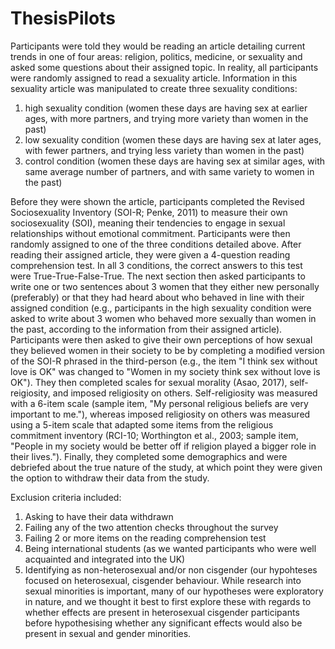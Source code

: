# ThesisPilots
Participants were told they would be reading an article detailing current trends in one of four areas: religion, politics,
medicine, or sexuality and asked some questions about their assigned topic. In reality, all participants were randomly assigned to read 
a sexuality article. Information in this sexuality article was manipulated to create three sexuality conditions:
1) high sexuality condition (women these days are having sex at earlier ages, with more partners, and trying more variety than 
   women in the past)
2) low sexuality condition (women these days are having sex at later ages, with fewer partners, and trying less variety than women
   in the past)
3) control condition (women these days are having sex at similar ages, with same average number of partners, and with same variety to
   women in the past)

Before they were shown the article, participants completed the Revised Sociosexuality Inventory (SOI-R; Penke, 2011) to measure their
own sociosexuality (SOI), meaning their tendencies to engage in sexual relationships without emotional commitment. Participants were then
randomly assigned to one of the three conditions detailed above. After reading their assigned article, they were given a 4-question
reading comprehension test. In all 3 conditions, the correct answers to this test were True-True-False-True. The next section then 
asked participants to write one or two sentences about 3 women that they either new personally (preferably) or that they had heard about
who behaved in line with their assigned condition (e.g., participants in the high sexuality condition were asked to write about 3 women
who behaved more sexually than women in the past, according to the information from their assigned article). Participants were then asked 
to give their own perceptions of how sexual they believed women in their society to be by completing a modified version of the SOI-R phrased
in the third-person (e.g., the item "I think sex without love is OK" was changed to "Women in my society think sex without love is OK"). They
then completed scales for sexual morality (Asao, 2017), self-reigiosity, and imposed religiosity on others. Self-religiosity was measured
with a 6-item scale (sample item, "My personal religious beliefs are very important to me."), whereas imposed religiosity on others was
measured using a 5-item scale that adapted some items from the religious commitment inventory (RCI-10; Worthington et al., 2003; sample item,
"People in my society would be better off if religion played a bigger role in their lives."). Finally, they completed some demographics and
were debriefed about the true nature of the study, at which point they were given the option to withdraw their data from the study.

Exclusion criteria included:
1) Asking to have their data withdrawn 
2) Failing any of the two attention checks throughout the survey
3) Failing 2 or more items on the reading comprehension test
4) Being international students (as we wanted participants who were well acquainted and integrated into the UK)
5) Identifying as non-heterosexual and/or non cisgender (our hypohteses focused on heterosexual, cisgender behaviour. While research into 
   sexual minorities is important, many of our hypotheses were exploratory in nature, and we thought it best to first explore these with
   regards to whether effects are present in heterosexual cisgender participants before hypothesising whether any significant effects would
   also be present in sexual and gender minorities. 